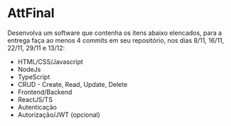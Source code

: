 # AttFinal

Desenvolva um software que contenha os itens abaixo elencados, para a entrega faça ao menos 4 commits em seu repositório, nos dias 8/11, 16/11, 22/11, 29/11 e 13/12:

- HTML/CSS/Javascript
- NodeJs
- TypeScript
- CRUD - Create, Read, Update, Delete
- Frontend/Backend
- ReactJS/TS
- Autenticação
- Autorização/JWT (opcional)